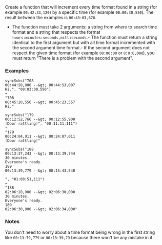 
Create a function that will increment every time format found in a string (for example `00:42:33,120`) by a specific time (for example `00:00:30,550`). The result between the examples is `00:43:03,670`.
- The function must take 2 arguments: a string from where to search time format and a string that respects the format `hours:minutes:seconds,milliseconds`.- The function must return a string identical to the first argument but with all time format incremented with the second argument time format.- If the second argument does not respect the given time format (for example `00:00:00` or `0:0:0,000`), you must return "There is a problem with the second argument".
### Examples

```
syncSubs("708
00:44:50,006 --&gt; 00:44:53,007
Hi.", "00:03:30,550")
➞
"708
00:45:20,556 --&gt; 00:45:23,557
Hi."

syncSubs("179
00:12:52,766 --&gt; 00:12:55,900
[Door rattling]", "00:11:11,111")
➞
"179
00:24:04,011 --&gt; 00:24:07,011
[Door rattling]"

syncSubs("188
00:13:37,243 --&gt; 00:13:39,744
30 minutes.
Everyone's ready.
189
00:13:39,779 --&gt; 00:13:43,548

", "01:00:51,111")
➞
"188
02:06:28,000 --&gt; 02:06:30,000
30 minutes.
Everyone's ready.
189
02:06:30,000 --&gt; 02:06:34,000"
```

### Notes

You don't need to worry about a time format being wrong in the first string like `00:13:79,779` or `00:13:39,79` because there won't be any mistake in it.
